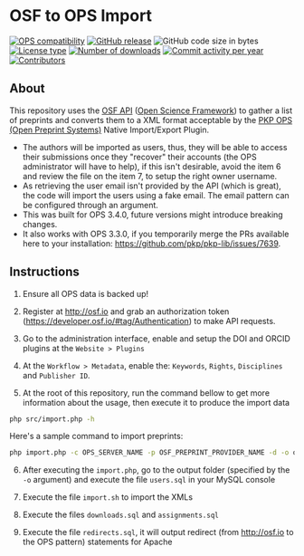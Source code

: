 # OSF to OPS Import

[![OPS compatibility](https://img.shields.io/badge/ops-3.4-brightgreen)](https://github.com/pkp/ops/tree/stable-3_4_0)
[![GitHub release](https://img.shields.io/github/v/release/jonasraoni/osf-to-ops?include_prereleases)](https://github.com/jonasraoni/osf-to-ops/releases)
![GitHub code size in bytes](https://img.shields.io/github/languages/code-size/jonasraoni/osf-to-ops)
[![License type](https://img.shields.io/github/license/jonasraoni/osf-to-ops)](https://github.com/jonasraoni/osf-to-ops/blob/main/LICENSE)
[![Number of downloads](https://img.shields.io/github/downloads/jonasraoni/osf-to-ops/total)](https://github.com/jonasraoni/osf-to-ops/releases)
[![Commit activity per year](https://img.shields.io/github/commit-activity/y/jonasraoni/osf-to-ops)](https://github.com/jonasraoni/osf-to-ops/graphs/code-frequency)
[![Contributors](https://img.shields.io/github/contributors-anon/jonasraoni/osf-to-ops)](https://github.com/jonasraoni/osf-to-ops/graphs/contributors)

## About
This repository uses the [OSF API](https://developer.osf.io) ([Open Science Framework](https://osf.io)) to gather a list of preprints and converts them to a XML format acceptable by the [PKP OPS (Open Preprint Systems)](https://pkp.sfu.ca/ops) Native Import/Export Plugin.

- The authors will be imported as users, thus, they will be able to access their submissions once they "recover" their accounts (the OPS administrator will have to help), if this isn't desirable, avoid the item 6 and review the file on the item 7, to setup the right owner username.
- As retrieving the user email isn't provided by the API (which is great), the code will import the users using a fake email. The email pattern can be configured through an argument.
- This was built for OPS 3.4.0, future versions might introduce breaking changes.
- It also works with OPS 3.3.0, if you temporarily merge the PRs available here to your installation: https://github.com/pkp/pkp-lib/issues/7639.


## Instructions

1. Ensure all OPS data is backed up!

2. Register at http://osf.io and grab an authorization token (https://developer.osf.io/#tag/Authentication) to make API requests.

3. Go to the administration interface, enable and setup the DOI and ORCID plugins at the `Website > Plugins`

4. At the `Workflow > Metadata`, enable the: `Keywords`, `Rights`, `Disciplines` and `Publisher ID`.

5. At the root of this repository, run the command bellow to get more information about the usage, then execute it to produce the import data
```bash
php src/import.php -h
```

Here's a sample command to import preprints:
```bash
php import.php -c OPS_SERVER_NAME -p OSF_PREPRINT_PROVIDER_NAME -d -o output -b https://OPS_BASE_INSTALLATION_URL.org/index.php/OPS_SERVER_NAME/preprint/view -t OSF_API_TOKEN
```

6. After executing the `import.php`, go to the output folder (specified by the `-o` argument) and execute the file `users.sql` in your MySQL console

7. Execute the file `import.sh` to import the XMLs

8. Execute the files `downloads.sql` and `assignments.sql`

9. Execute the file `redirects.sql`, it will output redirect (from http://osf.io to the OPS pattern) statements for Apache
